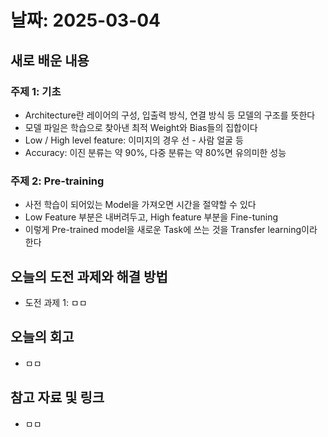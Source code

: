 # 날짜: 2025-03-04

## 새로 배운 내용
### 주제 1: 기초
- Architecture란 레이어의 구성, 입출력 방식, 연결 방식 등 모델의 구조를 뜻한다
- 모델 파일은 학습으로 찾아낸 최적 Weight와 Bias들의 집합이다
- Low / High level feature: 이미지의 경우 선 - 사람 얼굴 등
- Accuracy: 이진 분류는 약 90%, 다중 분류는 약 80%면 유의미한 성능

### 주제 2: Pre-training
- 사전 학습이 되어있는 Model을 가져오면 시간을 절약할 수 있다
- Low Feature 부분은 내버려두고, High feature 부분을 Fine-tuning
- 이렇게 Pre-trained model을 새로운 Task에 쓰는 것을 Transfer learning이라 한다

## 오늘의 도전 과제와 해결 방법
- 도전 과제 1: ㅁㅁ

## 오늘의 회고
- ㅁㅁ

## 참고 자료 및 링크
- ㅁㅁ

